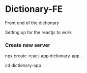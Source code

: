 # Dictionary-FE
Front end of the dictionary

Setting up for the reactjs to work
<h3>Create new server</h3>
<p>npx create-react-app dictionary-app .  </p>

 <p>cd dictionary-app</p>
